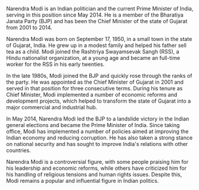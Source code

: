 Narendra Modi is an Indian politician and the current Prime Minister of India, serving in this position since May 2014. He is a member of the Bharatiya Janata Party (BJP) and has been the Chief Minister of the state of Gujarat from 2001 to 2014.

Narendra Modi was born on September 17, 1950, in a small town in the state of Gujarat, India. He grew up in a modest family and helped his father sell tea as a child. Modi joined the Rashtriya Swayamsevak Sangh (RSS), a Hindu nationalist organization, at a young age and became an full-time worker for the RSS in his early twenties.

In the late 1980s, Modi joined the BJP and quickly rose through the ranks of the party. He was appointed as the Chief Minister of Gujarat in 2001 and served in that position for three consecutive terms. During his tenure as Chief Minister, Modi implemented a number of economic reforms and development projects, which helped to transform the state of Gujarat into a major commercial and industrial hub.

In May 2014, Narendra Modi led the BJP to a landslide victory in the Indian general elections and became the Prime Minister of India. Since taking office, Modi has implemented a number of policies aimed at improving the Indian economy and reducing corruption. He has also taken a strong stance on national security and has sought to improve India's relations with other countries.

Narendra Modi is a controversial figure, with some people praising him for his leadership and economic reforms, while others have criticized him for his handling of religious tensions and human rights issues. Despite this, Modi remains a popular and influential figure in Indian politics.